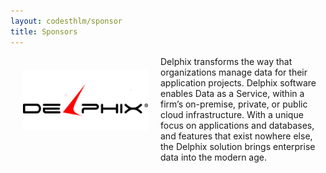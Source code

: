 ```yaml
---
layout: codesthlm/sponsor
title: Sponsors
---
```

<div style="width:200px;float:left;padding:20px">
  <div style="height:200px;position:relative;">
    <a href="http://www.delphix.com" target="_blank"><img style="position: absolute; top: 0;width:200px" src="/sponsors/logos/delphix_4x2.png" /></a>
  </div>
  <div style="height:40px;text-align:center;font-size:82%;"><br/></div>
</div>


Delphix transforms the way that organizations manage data for their application projects. Delphix software enables Data as a Service, within a firm’s on-premise, private, or public cloud infrastructure. With a unique focus on applications and databases, and features that exist nowhere else, the Delphix solution brings enterprise data into the modern age.
